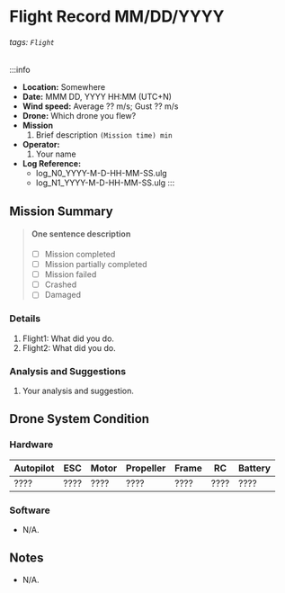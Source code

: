 # Flight Record MM/DD/YYYY
###### tags: `Flight`

:::info
- **Location:** Somewhere
- **Date:** MMM DD, YYYY HH:MM (UTC+N)
- **Wind speed:** Average ?? m/s; Gust ?? m/s
- **Drone:** Which drone you flew?
- **Mission**
    1. Brief description `(Mission time) min`
- **Operator:**
    1. Your name
- **Log Reference:** 
    * log_N0_YYYY-M-D-HH-MM-SS.ulg
    * log_N1_YYYY-M-D-HH-MM-SS.ulg
:::

## Mission Summary
> 
> #### One sentence description
> - [ ] Mission completed
> - [ ] Mission partially completed
> - [ ] Mission failed
> - [ ] Crashed
> - [ ] Damaged
>
### Details
<!-- Generally, each flight will correspond to a log file. --> 
1. Flight1: What did you do.
2. Flight2: What did you do.

### Analysis and Suggestions
1. Your analysis and suggestion.


## Drone System Condition

### Hardware
<!-- Conditions: Excellent, Good, Medium, Bad. -->
| Autopilot | ESC    | Motor   | Propeller | Frame  | RC    | Battery |
| --------- | ------ | ------- | --------- | ------ | ----- | ------- |
| ????      | ????   | ????    | ????      | ????   | ????  | ????    |

### Software
<!-- Basically, parameter settings. -->
* N/A.

## Notes
<!-- Other important dtails worth mentioning. -->
* N/A.
